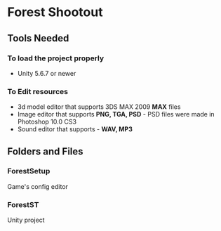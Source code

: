 # Forest Shootout

## Tools Needed
### To load the project properly
- Unity 5.6.7 or newer
### To Edit resources
- 3d model editor that supports 3DS MAX 2009 **MAX** files
- Image editor that supports **PNG, TGA, PSD** - PSD files were made in Photoshop 10.0 CS3
- Sound editor that supports - **WAV, MP3**

## Folders and Files
### ForestSetup
Game's config editor
### ForestST
Unity project
